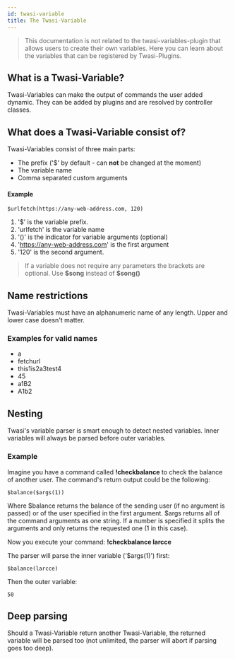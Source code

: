 ```yaml
---
id: twasi-variable
title: The Twasi-Variable
---
```


> This documentation is not related to the twasi-variables-plugin that allows users to create their own variables. Here you can learn about the variables that can be registered by Twasi-Plugins.

## What is a Twasi-Variable?

Twasi-Variables can make the output of commands the user added dynamic. They can be added by plugins and are resolved by controller classes.

## What does a Twasi-Variable consist of?

Twasi-Variables consist of three main parts:

- The prefix ('$' by default - can **not** be changed at the moment)
- The variable name
- Comma separated custom arguments

#### Example

```
$urlfetch(https://any-web-address.com, 120)
```

1. '$' is the variable prefix.
2. 'urlfetch' is the variable name
3. '()' is the indicator for variable arguments (optional)
4. 'https://any-web-address.com' is the first argument
5. '120' is the second argument.

> If a variable does not require any parameters the brackets are optional. Use **\$song** instead of **\$song()**

## Name restrictions

Twasi-Variables must have an alphanumeric name of any length. Upper and lower case doesn't matter.

### Examples for valid names

- a
- fetchurl
- this1is2a3test4
- 45
- a1B2
- A1b2

## Nesting

Twasi's variable parser is smart enough to detect nested variables. Inner variables will always be parsed before outer variables.

### Example

Imagine you have a command called **!checkbalance** to check the balance of another user. The command's return output could be the following:

```
$balance($args(1))
```

Where $balance returns the balance of the sending user (if no argument is passed) or of the user specified in the first argument. $args returns all of the command arguments as one string. If a number is specified it splits the arguments and only returns the requested one (1 in this case).

Now you execute your command: **!checkbalance larcce**

The parser will parse the inner variable ('$args(1)') first:

```
$balance(larcce)
```

Then the outer variable:

```
50
```

## Deep parsing

Should a Twasi-Variable return another Twasi-Variable, the returned variable will be parsed too (not unlimited, the parser will abort if parsing goes too deep).